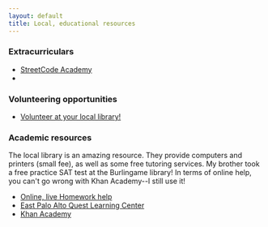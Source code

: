 ```yaml
---
layout: default
title: Local, educational resources
---
```

<html>
<head>
</head>
<body>
<div class = "extracurriculars">
<h3>Extracurriculars</h3>
<ul>
<li><a href = "http://www.liveinpeace.org/streetcode-academy/">StreetCode Academy</a></li>
<li><a href = "https://www.epatt.org/"></a></li>
</ul>
</div>
<div class = "volunteering">
<h3>Volunteering opportunities</h3>
<ul>
<li><a href = "http://www.smcl.org/en/content/volunteer">Volunteer at your local library!</a></li>
</ul>
</div>
<div class = "School help">
<h3>Academic resources</h3>
<p>
The local library is an amazing resource. They provide computers and printers (small fee), as well as some free tutoring services.
My brother took a free practice SAT test at the Burlingame library! In terms of online help, you can't go wrong with Khan Academy--I
still use it!
<ul>
<li><a href = "http://www.smcl.org/en/content/homework-help">Online, live Homework help</a></li>
<li><a href = "http://www.smcl.org/content/east-palo-alto-quest-learning-center">East Palo Alto Quest Learning Center</a></li>
<li><a href = "https://www.khanacademy.org/">Khan Academy</a></li>
</ul>
</body>
</html>
